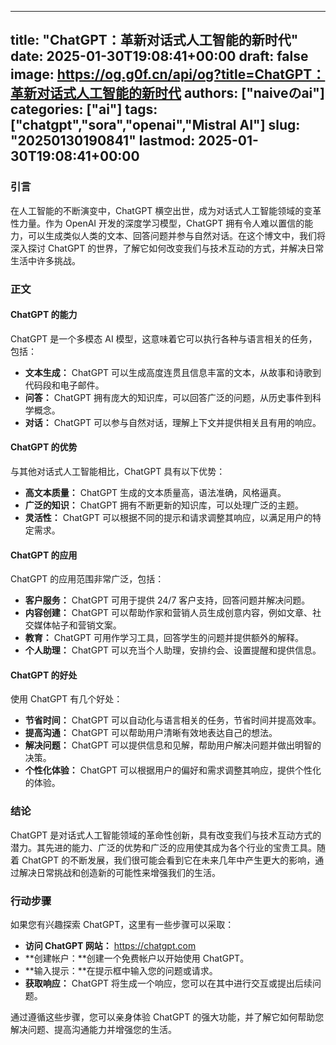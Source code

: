 
---
title: "ChatGPT：革新对话式人工智能的新时代"
date: 2025-01-30T19:08:41+00:00
draft: false
image: https://og.g0f.cn/api/og?title=ChatGPT：革新对话式人工智能的新时代
authors: ["naiveのai"]
categories: ["ai"]
tags: ["chatgpt","sora","openai","Mistral AI"]
slug: "20250130190841"
lastmod: 2025-01-30T19:08:41+00:00
---
### 引言

在人工智能的不断演变中，ChatGPT 横空出世，成为对话式人工智能领域的变革性力量。作为 OpenAI 开发的深度学习模型，ChatGPT 拥有令人难以置信的能力，可以生成类似人类的文本、回答问题并参与自然对话。在这个博文中，我们将深入探讨 ChatGPT 的世界，了解它如何改变我们与技术互动的方式，并解决日常生活中许多挑战。

### 正文

#### ChatGPT 的能力

ChatGPT 是一个多模态 AI 模型，这意味着它可以执行各种与语言相关的任务，包括：

- **文本生成：** ChatGPT 可以生成高度连贯且信息丰富的文本，从故事和诗歌到代码段和电子邮件。
- **问答：** ChatGPT 拥有庞大的知识库，可以回答广泛的问题，从历史事件到科学概念。
- **对话：** ChatGPT 可以参与自然对话，理解上下文并提供相关且有用的响应。

#### ChatGPT 的优势

与其他对话式人工智能相比，ChatGPT 具有以下优势：

- **高文本质量：** ChatGPT 生成的文本质量高，语法准确，风格逼真。
- **广泛的知识：** ChatGPT 拥有不断更新的知识库，可以处理广泛的主题。
- **灵活性：** ChatGPT 可以根据不同的提示和请求调整其响应，以满足用户的特定需求。

#### ChatGPT 的应用

ChatGPT 的应用范围非常广泛，包括：

- **客户服务：** ChatGPT 可用于提供 24/7 客户支持，回答问题并解决问题。
- **内容创建：** ChatGPT 可以帮助作家和营销人员生成创意内容，例如文章、社交媒体帖子和营销文案。
- **教育：** ChatGPT 可用作学习工具，回答学生的问题并提供额外的解释。
- **个人助理：** ChatGPT 可以充当个人助理，安排约会、设置提醒和提供信息。

#### ChatGPT 的好处

使用 ChatGPT 有几个好处：

- **节省时间：** ChatGPT 可以自动化与语言相关的任务，节省时间并提高效率。
- **提高沟通：** ChatGPT 可以帮助用户清晰有效地表达自己的想法。
- **解决问题：** ChatGPT 可以提供信息和见解，帮助用户解决问题并做出明智的决策。
- **个性化体验：** ChatGPT 可以根据用户的偏好和需求调整其响应，提供个性化的体验。

### 结论

ChatGPT 是对话式人工智能领域的革命性创新，具有改变我们与技术互动方式的潜力。其先进的能力、广泛的优势和广泛的应用使其成为各个行业的宝贵工具。随着 ChatGPT 的不断发展，我们很可能会看到它在未来几年中产生更大的影响，通过解决日常挑战和创造新的可能性来增强我们的生活。

### 行动步骤

如果您有兴趣探索 ChatGPT，这里有一些步骤可以采取：

- **访问 ChatGPT 网站：** https://chatgpt.com
- **创建帐户：**创建一个免费帐户以开始使用 ChatGPT。
- **输入提示：**在提示框中输入您的问题或请求。
- **获取响应：** ChatGPT 将生成一个响应，您可以在其中进行交互或提出后续问题。

通过遵循这些步骤，您可以亲身体验 ChatGPT 的强大功能，并了解它如何帮助您解决问题、提高沟通能力并增强您的生活。